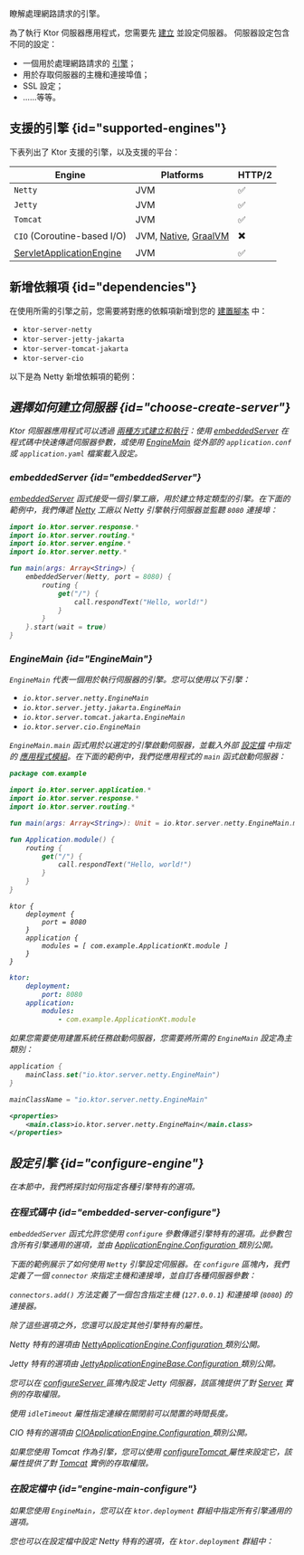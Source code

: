 [//]: # (title: 伺服器引擎)

<show-structure for="chapter" depth="3"/>

<link-summary>
瞭解處理網路請求的引擎。
</link-summary>

為了執行 Ktor 伺服器應用程式，您需要先 [建立](server-create-and-configure.topic) 並設定伺服器。
伺服器設定包含不同的設定：
- 一個用於處理網路請求的 [引擎](#supported-engines)；
- 用於存取伺服器的主機和連接埠值；
- SSL 設定；
- ……等等。

## 支援的引擎 {id="supported-engines"}

下表列出了 Ktor 支援的引擎，以及支援的平台：

| Engine                                  | Platforms                                            | HTTP/2 |
|-----------------------------------------|------------------------------------------------------|--------|
| `Netty`                                 | JVM                                                  | ✅      |
| `Jetty`                                 | JVM                                                  | ✅      |
| `Tomcat`                                | JVM                                                  | ✅      |
| `CIO` (Coroutine-based I/O)             | JVM, [Native](server-native.md), [GraalVM](graalvm.md) | ✖️     |
| [ServletApplicationEngine](server-war.md) | JVM                                                  | ✅      |

## 新增依賴項 {id="dependencies"}

在使用所需的引擎之前，您需要將對應的依賴項新增到您的 [建置腳本](server-dependencies.topic) 中：

* `ktor-server-netty`
* `ktor-server-jetty-jakarta`
* `ktor-server-tomcat-jakarta`
* `ktor-server-cio`

以下是為 Netty 新增依賴項的範例：

<var name="artifact_name" value="ktor-server-netty"/>
<Tabs group="languages">
    <TabItem title="Gradle (Kotlin)" group-key="kotlin">
        <code-block lang="Kotlin" code="            implementation(&quot;io.ktor:%artifact_name%:$ktor_version&quot;)"/>
    </TabItem>
    <TabItem title="Gradle (Groovy)" group-key="groovy">
        <code-block lang="Groovy" code="            implementation &quot;io.ktor:%artifact_name%:$ktor_version&quot;"/>
    </TabItem>
    <TabItem title="Maven" group-key="maven">
        <code-block lang="XML" code="            &lt;dependency&gt;&#10;                &lt;groupId&gt;io.ktor&lt;/groupId&gt;&#10;                &lt;artifactId&gt;%artifact_name%-jvm&lt;/artifactId&gt;&#10;                &lt;version&gt;${ktor_version}&lt;/version&gt;&#10;            &lt;/dependency&gt;"/>
    </TabItem>
</Tabs>

## 選擇如何建立伺服器 {id="choose-create-server"}
Ktor 伺服器應用程式可以透過 [兩種方式建立和執行](server-create-and-configure.topic#embedded)：使用 [embeddedServer](#embeddedServer) 在程式碼中快速傳遞伺服器參數，或使用 [EngineMain](#EngineMain) 從外部的 `application.conf` 或 `application.yaml` 檔案載入設定。

### embeddedServer {id="embeddedServer"}

[embeddedServer](https://api.ktor.io/ktor-server/ktor-server-core/io.ktor.server.engine/embedded-server.html) 函式接受一個引擎工廠，用於建立特定類型的引擎。在下面的範例中，我們傳遞 [Netty](https://api.ktor.io/ktor-server/ktor-server-netty/io.ktor.server.netty/-netty/index.html) 工廠以 Netty 引擎執行伺服器並監聽 `8080` 連接埠：

```kotlin
import io.ktor.server.response.*
import io.ktor.server.routing.*
import io.ktor.server.engine.*
import io.ktor.server.netty.*

fun main(args: Array<String>) {
    embeddedServer(Netty, port = 8080) {
        routing {
            get("/") {
                call.respondText("Hello, world!")
            }
        }
    }.start(wait = true)
}
```

### EngineMain {id="EngineMain"}

`EngineMain` 代表一個用於執行伺服器的引擎。您可以使用以下引擎：

* `io.ktor.server.netty.EngineMain`
* `io.ktor.server.jetty.jakarta.EngineMain`
* `io.ktor.server.tomcat.jakarta.EngineMain`
* `io.ktor.server.cio.EngineMain`

`EngineMain.main` 函式用於以選定的引擎啟動伺服器，並載入外部 [設定檔](server-configuration-file.topic) 中指定的 [應用程式模組](server-modules.md)。在下面的範例中，我們從應用程式的 `main` 函式啟動伺服器：

<Tabs>
<TabItem title="Application.kt">

```kotlin
package com.example

import io.ktor.server.application.*
import io.ktor.server.response.*
import io.ktor.server.routing.*

fun main(args: Array<String>): Unit = io.ktor.server.netty.EngineMain.main(args)

fun Application.module() {
    routing {
        get("/") {
            call.respondText("Hello, world!")
        }
    }
}

```

</TabItem>

<TabItem title="application.conf">

```shell
ktor {
    deployment {
        port = 8080
    }
    application {
        modules = [ com.example.ApplicationKt.module ]
    }
}
```

</TabItem>

<TabItem title="application.yaml">

```yaml
ktor:
    deployment:
        port: 8080
    application:
        modules:
            - com.example.ApplicationKt.module
```

</TabItem>
</Tabs>

如果您需要使用建置系統任務啟動伺服器，您需要將所需的 `EngineMain` 設定為主類別：

<Tabs group="languages" id="main-class-set-engine-main">
<TabItem title="Gradle (Kotlin)" group-key="kotlin">

```kotlin
application {
    mainClass.set("io.ktor.server.netty.EngineMain")
}
```

</TabItem>
<TabItem title="Gradle (Groovy)" group-key="groovy">

```groovy
mainClassName = "io.ktor.server.netty.EngineMain"
```

</TabItem>
<TabItem title="Maven" group-key="maven">

```xml
<properties>
    <main.class>io.ktor.server.netty.EngineMain</main.class>
</properties>
```

</TabItem>
</Tabs>

## 設定引擎 {id="configure-engine"}

在本節中，我們將探討如何指定各種引擎特有的選項。

### 在程式碼中 {id="embedded-server-configure"}

<p>
    <code>embeddedServer</code> 函式允許您使用 <code>configure</code> 參數傳遞引擎特有的選項。此參數包含所有引擎通用的選項，並由
    <a href="https://api.ktor.io/ktor-server/ktor-server-core/io.ktor.server.engine/-application-engine/-configuration/index.html">
        ApplicationEngine.Configuration
    </a>
    類別公開。
</p>
<p>
    下面的範例展示了如何使用 <code>Netty</code> 引擎設定伺服器。在 <code>configure</code> 區塊內，我們定義了一個 <code>connector</code> 來指定主機和連接埠，並自訂各種伺服器參數：
</p>
<code-block lang="kotlin" code="import io.ktor.server.response.*&#10;import io.ktor.server.routing.*&#10;import io.ktor.server.engine.*&#10;import io.ktor.server.netty.*&#10;&#10;fun main(args: Array&lt;String&gt;) {&#10;    embeddedServer(Netty, configure = {&#10;        connectors.add(EngineConnectorBuilder().apply {&#10;            host = &quot;127.0.0.1&quot;&#10;            port = 8080&#10;        })&#10;        connectionGroupSize = 2&#10;        workerGroupSize = 5&#10;        callGroupSize = 10&#10;        shutdownGracePeriod = 2000&#10;        shutdownTimeout = 3000&#10;    }) {&#10;        routing {&#10;            get(&quot;/&quot;) {&#10;                call.respondText(&quot;Hello, world!&quot;)&#10;            }&#10;        }&#10;    }.start(wait = true)&#10;}"/>
<p>
    <code>connectors.add()</code> 方法定義了一個包含指定主機
    (<code>127.0.0.1</code>)
    和連接埠 (<code>8080</code>) 的連接器。
</p>
<p>除了這些選項之外，您還可以設定其他引擎特有的屬性。</p>
<chapter title="Netty" id="netty-code">
    <p>
        Netty 特有的選項由
        <a href="https://api.ktor.io/ktor-server/ktor-server-netty/io.ktor.server.netty/-netty-application-engine/-configuration/index.html">
            NettyApplicationEngine.Configuration
        </a>
        類別公開。
    </p>
    <code-block lang="kotlin" code="        import io.ktor.server.engine.*&#10;        import io.ktor.server.netty.*&#10;&#10;        fun main() {&#10;            embeddedServer(Netty, configure = {&#10;                requestQueueLimit = 16&#10;                shareWorkGroup = false&#10;                configureBootstrap = {&#10;                    // ...&#10;                }&#10;                responseWriteTimeoutSeconds = 10&#10;            }) {&#10;                // ...&#10;            }.start(true)&#10;        }"/>
</chapter>
<chapter title="Jetty" id="jetty-code">
    <p>
        Jetty 特有的選項由
        <a href="https://api.ktor.io/ktor-server/ktor-server-jetty-jakarta/io.ktor.server.jetty.jakarta/-jetty-application-engine-base/-configuration/index.html">
            JettyApplicationEngineBase.Configuration
        </a>
        類別公開。
    </p>
    <p>您可以在
        <a href="https://api.ktor.io/ktor-server/ktor-server-jetty-jakarta/io.ktor.server.jetty.jakarta/-jetty-application-engine-base/-configuration/configure-server.html">
            configureServer
        </a>
        區塊內設定 Jetty 伺服器，該區塊提供了對
        <a href="https://www.eclipse.org/jetty/javadoc/jetty-11/org/eclipse/jetty/server/Server.html">Server</a>
        實例的存取權限。
    </p>
    <p>
        使用 <code>idleTimeout</code> 屬性指定連線在關閉前可以閒置的時間長度。
    </p>
    <code-block lang="kotlin" code="        import io.ktor.server.engine.*&#10;        import io.ktor.server.jetty.jakarta.*&#10;&#10;        fun main() {&#10;            embeddedServer(Jetty, configure = {&#10;                configureServer = { // this: Server -&amp;gt;&#10;                    // ...&#10;                }&#10;                idleTimeout = 30.seconds&#10;            }) {&#10;                // ...&#10;            }.start(true)&#10;        }"/>
</chapter>
<chapter title="CIO" id="cio-code">
    <p>CIO 特有的選項由
        <a href="https://api.ktor.io/ktor-server/ktor-server-cio/io.ktor.server.cio/-c-i-o-application-engine/-configuration/index.html">
            CIOApplicationEngine.Configuration
        </a>
        類別公開。
    </p>
    <code-block lang="kotlin" code="        import io.ktor.server.engine.*&#10;        import io.ktor.server.cio.*&#10;&#10;        fun main() {&#10;            embeddedServer(CIO, configure = {&#10;                connectionIdleTimeoutSeconds = 45&#10;            }) {&#10;                // ...&#10;            }.start(true)&#10;        }"/>
</chapter>
<chapter title="Tomcat" id="tomcat-code">
    <p>如果您使用 Tomcat 作為引擎，您可以使用
        <a href="https://api.ktor.io/ktor-server/ktor-server-tomcat-jakarta/io.ktor.server.tomcat.jakarta/-tomcat-application-engine/-configuration/configure-tomcat.html">
            configureTomcat
        </a>
        屬性來設定它，該屬性提供了對
        <a href="https://tomcat.apache.org/tomcat-10.1-doc/api/org/apache/catalina/startup/Tomcat.html">Tomcat</a>
        實例的存取權限。
    </p>
    <code-block lang="kotlin" code="        import io.ktor.server.engine.*&#10;        import io.ktor.server.tomcat.jakarta.*&#10;&#10;        fun main() {&#10;            embeddedServer(Tomcat, configure = {&#10;                configureTomcat = { // this: Tomcat -&amp;gt;&#10;                    // ...&#10;                }&#10;            }) {&#10;                // ...&#10;            }.start(true)&#10;        }"/>
</chapter>

### 在設定檔中 {id="engine-main-configure"}

<p>
    如果您使用 <code>EngineMain</code>，您可以在 <code>ktor.deployment</code> 群組中指定所有引擎通用的選項。
</p>
<Tabs group="config">
    <TabItem title="application.conf" group-key="hocon" id="engine-main-conf">
        <code-block lang="shell" code="            ktor {&#10;                deployment {&#10;                    connectionGroupSize = 2&#10;                    workerGroupSize = 5&#10;                    callGroupSize = 10&#10;                    shutdownGracePeriod = 2000&#10;                    shutdownTimeout = 3000&#10;                }&#10;            }"/>
    </TabItem>
    <TabItem title="application.yaml" group-key="yaml" id="engine-main-yaml">
        <code-block lang="yaml" code="           ktor:&#10;               deployment:&#10;                   connectionGroupSize: 2&#10;                   workerGroupSize: 5&#10;                   callGroupSize: 10&#10;                   shutdownGracePeriod: 2000&#10;                   shutdownTimeout: 3000"/>
    </TabItem>
</Tabs>
<chapter title="Netty" id="netty-file">
    <p>
        您也可以在設定檔中設定 Netty 特有的選項，在 <code>ktor.deployment</code> 群組中：
    </p>
    <Tabs group="config">
        <TabItem title="application.conf" group-key="hocon" id="application-conf-1">
            <code-block lang="shell" code="               ktor {&#10;                   deployment {&#10;                       maxInitialLineLength = 2048&#10;                       maxHeaderSize = 1024&#10;                       maxChunkSize = 42&#10;                   }&#10;               }"/>
        </TabItem>
        <TabItem title="application.yaml" group-key="yaml" id="application-yaml-1">
            <code-block lang="yaml" code="               ktor:&#10;                   deployment:&#10;                       maxInitialLineLength: 2048&#10;                       maxHeaderSize: 1024&#10;                       maxChunkSize: 42"/>
        </TabItem>
    </Tabs>
</chapter>